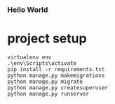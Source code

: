 ### Hello World

# project setup
```
virtualenv env
.\env\Scripts\activate
pip install -r requirements.txt
python manage.py makemigrations
python manage.py migrate
python manage.py createsuperuser
python manage.py runserver
```